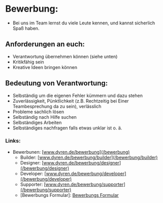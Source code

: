 
# Bewerbung:
- Bei uns im Team lernst du viele Leute kennen, und kannst sicherlich Spaß haben.
## Anforderungen an euch:
- Verantwortung übernehmen können (siehe unten)
- Kritikfähig sein
- Kreative Ideen bringen können
## Bedeutung von Verantwortung:
- Selbständig um die eigenen Fehler kümmern und dazu stehen
- Zuverlässigkeit, Pünktlichkeit (z.B. Rechtzeitig bei Einer Teambesprechung da zu sein), verlässlich
- Probleme sachlich lösen
- Selbständig nach Hilfe suchen
- Selbständiges Arbeiten
- Selbständiges nachfragen falls etwas unklar ist o. ä.

### Links:
- Bewerbunen: [www.dyren.de/bewerbung](/bewerbung)
    - Builder: [www.dyren.de/bewerbung/builder](/bewerbung/builder)
    - Designer: [www.dyren.de/bewerbung/designer](/bewerbung/designer)
    - Developer: [www.dyren.de/bewerbung/developer](/bewerbung/developer)
    - Supporter: [www.dyren.de/bewerbung/supporter](/bewerbung/supporter)
    - [Bewerbungs Formular]: [Bewerbungs Formular](https://forms.gle/Z7Q15D9SD8q7MqNp7)
